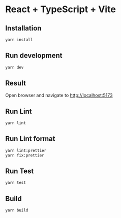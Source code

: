 # React + TypeScript + Vite

## Installation
```bash
yarn install
```

## Run development
```bash
yarn dev
```

## Result
Open browser and navigate to [http://localhost:5173](http://localhost:5173)

## Run Lint
```bash
yarn lint
```

## Run Lint format
```bash
yarn lint:prettier
yarn fix:prettier
```

## Run Test
```bash
yarn test
```

## Build
```bash
yarn build
```